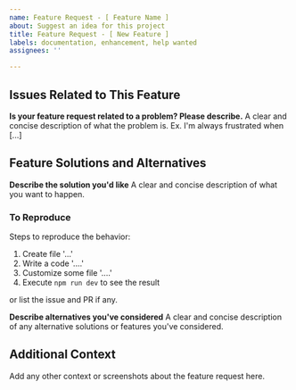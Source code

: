 ```yaml
---
name: Feature Request - [ Feature Name ]
about: Suggest an idea for this project
title: Feature Request - [ New Feature ]
labels: documentation, enhancement, help wanted
assignees: ''

---
```


## Issues Related to This Feature
**Is your feature request related to a problem? Please describe.**
A clear and concise description of what the problem is. Ex. I'm always frustrated when [...]

## Feature Solutions and Alternatives
**Describe the solution you'd like**
A clear and concise description of what you want to happen.

### To Reproduce

Steps to reproduce the behavior:
1. Create file '...'
2. Write a code '....'
3. Customize some file '....'
4. Execute `npm run dev` to see the result

or list the issue and PR if any.

**Describe alternatives you've considered**
A clear and concise description of any alternative solutions or features you've considered.

## Additional Context
Add any other context or screenshots about the feature request here.

